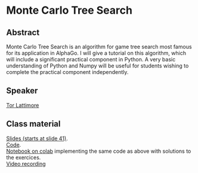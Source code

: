 # Monte Carlo Tree Search

## Abstract

Monte Carlo Tree Search is an algorithm for game tree search most famous for its application in AlphaGo. I will give a tutorial on this algorithm, which will include a significant practical component in Python. A very basic understanding of Python and Numpy will be useful for students wishing to complete the practical component independently.

## Speaker

[Tor Lattimore](tor-lattimore.md)

## Class material

[Slides (starts at slide 41)](class-material/stochastic-bandits-mcts/Lattimore-slides.pdf).  
[Code](class-material/stochastic-bandits-mcts/connect4_py.zip).  
[Notebook on colab](https://colab.research.google.com/github/RL-VS/rlvs2021/blob/main/docs/class-material/stochastic-bandits-mcts/Monte%20Carlo%20Tree%20Search.ipynb) implementing the same code as above with solutions to the exercices.  
[Video recording](https://us02web.zoom.us/rec/play/Gf9vJn4qkxoj-CGnZKFRMRKhvxUX5JD69wo7zz4HO5-wyDyfogKicxXoAttFbn_K92fGdYwzPPjbk9-g.JTt2zeHtA28LHlc_?startTime=1616763619000&_x_zm_rtaid=cYqXh5F8Rxqhex-lcA67OA.1616933286464.0a0c1a10574285ccab30e549951279f7&_x_zm_rhtaid=636)

